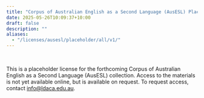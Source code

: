 ```yaml
---
title: "Corpus of Australian English as a Second Language (AusESL) Placeholder License"
date: 2025-05-26T10:09:37+10:00
draft: false
description: ""
aliases:
  - "/licenses/ausesl/placeholder/all/v1/"
---
```


<br>

This is a placeholder license for the forthcoming Corpus of Australian English as a Second Language (AusESL) collection. Access to the materials is not yet available online, but is available on request. To request access, contact info@ldaca.edu.au.

<br>
